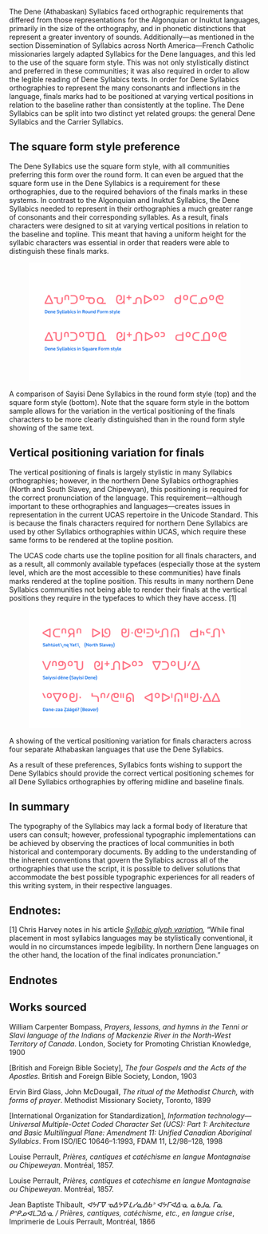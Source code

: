 The Dene (Athabaskan) Syllabics faced orthographic requirements that differed from those representations for the Algonquian or Inuktut languages, primarily in the size of the orthography, and in phonetic distinctions that represent a greater inventory of sounds. Additionally—as mentioned in the section Dissemination of Syllabics across North America—French Catholic missionaries largely adapted Syllabics for the Dene languages, and this led to the use of the square form style. This was not only stylistically distinct and preferred in these communities; it was also required in order to allow the legible reading of Dene Syllabics texts. In order for Dene Syllabics orthographies to represent the many consonants and inflections in the language, finals marks had to be positioned at varying vertical positions in relation to the baseline rather than consistently at the topline. The Dene Syllabics can be split into two distinct yet related groups: the general Dene Syllabics and the Carrier Syllabics.

## The square form style preference

The Dene Syllabics use the square form style, with all communities preferring this form over the round form. It can even be argued that the square form use in the Dene Syllabics is a requirement for these orthographies, due to the required behaviors of the finals marks in these systems. In contrast to the Algonquian and Inuktut Syllabics, the Dene Syllabics needed to represent in their orthographies a much greater range of consonants and their corresponding syllables. As a result, finals characters were designed to sit at varying vertical positions in relation to the baseline and topline. This meant that having a uniform height for the syllabic characters was essential in order that readers were able to distinguish these finals marks.

<figure>

![Showing a comparison of the same words in the Square form and Round form Syllabics styles](images/article_04_figure_01.svg)

</figure>
<figcaption>A comparison of Sayisi Dene Syllabics in the round form style (top) and the square form style (bottom). Note that the square form style in the bottom sample allows for the variation in the vertical positioning of the finals characters to be more clearly distinguished than in the round form style showing of the same text.</figcaption>

## Vertical positioning variation for finals

The vertical positioning of finals is largely stylistic in many Syllabics orthographies; however, in the northern Dene Syllabics orthographies (North and South Slavey, and Chipewyan), this positioning is required for the correct pronunciation of the language. This requirement—although important to these orthographies and languages—creates issues in representation in the current UCAS repertoire in the Unicode Standard. This is because the finals characters required for northern Dene Syllabics are used by other Syllabics orthographies within UCAS, which require these same forms to be rendered at the topline position.

The UCAS code charts use the topline position for all finals characters, and as a result, all commonly available typefaces (especially those at the system level, which are the most accessible to these communities) have finals marks rendered at the topline position. This results in many northern Dene Syllabics communities not being able to render their finals at the vertical positions they require in the typefaces to which they have access. \[1\]

<figure>

![Syllabics-using languages community map](images/article_04_figure_02.svg)

</figure>
<figcaption>A showing of the vertical positioning variation for finals characters across four separate Athabaskan languages that use the Dene Syllabics.</figcaption>

As a result of these preferences, Syllabics fonts wishing to support the Dene Syllabics should provide the correct vertical positioning schemes for all Dene Syllabics orthographies by offering midline and baseline finals.

## In summary

The typography of the Syllabics may lack a formal body of literature that users can consult; however, professional typographic implementations can be achieved by observing the practices of local communities in both historical and contemporary documents. By adding to the understanding of the inherent conventions that govern the Syllabics across all of the orthographies that use the script, it is possible to deliver solutions that accommodate the best possible typographic experiences for all readers of this writing system, in their respective languages.

## Endnotes:

\[1\] Chris Harvey notes in his article _[Syllabic glyph variation](http://www.languagegeek.com/typography/syllabics/syllabic_variation.pdf ),_ “While final placement in most syllabics languages may be stylistically conventional, it would in no circumstances impede legibility. In northern Dene languages on the other hand, the location of the final indicates pronunciation.”

## Endnotes

## Works sourced

William Carpenter Bompass, *Prayers, lessons, and hymns in the Tenni or Slavi language of the Indians of Mackenzie River in the North-West Territory of Canada*. London, Society for Promoting Christian Knowledge, 1900

[British and Foreign Bible Society], *The four Gospels and the Acts of the Apostles*. British and Foreign Bible Society, London, 1903

Ervin Bird Glass, John McDougall, *The ritual of the Methodist Church, with forms of prayer*. Methodist Missionary Society, Toronto, 1899

[International Organization for Standardization], *Information technology—Universal Multiple-Octet Coded Character Set (UCS): Part 1: Architecture and Basic Multilingual Plane: Amendment 11: Unified Canadian Aboriginal Syllabics*. From ISO/IEC 10646–1:1993, FDAM 11, L2/98–128, 1998

Louise Perrault, *Prières, cantiques et catéchisme en langue Montagnaise ou Chipeweyan*. Montréal, 1857.

Louise Perrault, *Prières, cantiques et catechisme en langue Montagnaise ou Chipeweyan*. Montréal, 1857.

Jean Baptiste Thibault, *ᐊᔭᒥᐁ ᓀᐃᔭᐁᐧᒪᓯᓇᐃᑲᐣ ᐊᔭᒥᐊᐃᐧᓇ ᓇᑲᒧᓇ ᒥᓇ ᑭᐢᑭᓄᐊᒪᑐᐃᐧᓇ / Prières, cantiques, catéchisme, etc., en langue crise*, Imprimerie de Louis Perrault, Montréal, 1866
